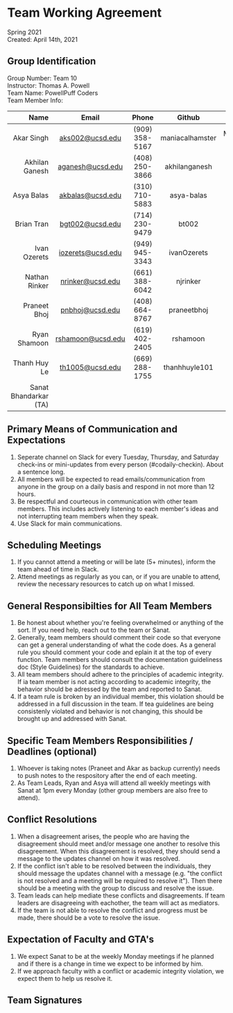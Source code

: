 # Team Working Agreement

Spring 2021  
Created: April 14th, 2021

## Group Identification

Group Number: Team 10  
Instructor:  Thomas A. Powell  
Team Name: PowellPuff Coders  
Team Member Info:  

Name                  | Email             | Phone          | Github          | Other
--:                   | :-:               | :-:            | :-:             | :-:
Akar Singh            | aks002@ucsd.edu   | (909) 358-5167 | maniacalhamster | Marethyu86#0708 (Discord)
Akhilan Ganesh        | aganesh@ucsd.edu  | (408) 250-3866 | akhilanganesh   | akcougar#9060 (Discord)
Asya Balas            | akbalas@ucsd.edu  | (310) 710-5883 | asya-balas      |
Brian Tran            | bgt002@ucsd.edu   | (714) 230-9479 | bt002           |
Ivan Ozerets          | iozerets@ucsd.edu | (949) 945-3343 | ivanOzerets     |
Nathan Rinker         | nrinker@ucsd.edu  | (661) 388-6042 | njrinker        |
Praneet Bhoj          | pnbhoj@ucsd.edu   | (408) 664-8767 | praneetbhoj     |
Ryan Shamoon          | rshamoon@ucsd.edu | (619) 402-2405 | rshamoon        | rino1654#5988 (Discord)
Thanh Huy Le          | th1005@ucsd.edu   | (669) 288-1755 | thanhhuyle101   |
Sanat Bhandarkar (TA) |                   |                |                 |

## Primary Means of Communication and Expectations

1. Seperate channel on Slack for every Tuesday, Thursday, and Saturday check-ins or mini-updates from every person (#codaily-checkin). About a sentence long.
2. All members will be expected to read emails/communication from anyone in the group on a daily basis and respond in not more than 12 hours.
3. Be respectful and courteous in communication with other team members. This includes actively listening to each member's ideas and not interrupting team members when they speak.
4. Use Slack for main communications.

## Scheduling Meetings
1. If you cannot attend a meeting or will be late (5+ minutes), inform the team ahead of time in Slack.
2. Attend meetings as regularly as you can, or if you are unable to attend, review the necessary resources to catch up on what I missed.

## General Responsibilties for All Team Members
1. Be honest about whether you're feeling overwhelmed or anything of the sort. If you need help, reach out to the team or Sanat.
2. Generally, team members should comment their code so that everyone can get a general understanding of what the code does. As a general rule you should comment your code and eplain it at the top of every function. Team members should consult the documentation guideliness doc (Style Guidelines) for the standards to achieve.
3. All team members should adhere to the principles of academic integrity. If ia team member is not acting according to academic integrity, the behavior should be adressed by the team and reported to Sanat. 
4. If a team rule is broken by an individual member, this violation should be addressed in a full discussion in the team. If tea guidelines are being consistenly violated and behavior is not changing, this should be brought up and addressed with Sanat.

## Specific Team Members Responsibilities / Deadlines (optional)
1. Whoever is taking notes (Praneet and Akar as backup currently) needs to push notes to the respository after the end of each meeting.
2. As Team Leads, Ryan and Asya will attend all weekly meetings with Sanat at 1pm every Monday (other group members are also free to attend).

## Conflict Resolutions
1. When a disagreement arises, the people who are having the disagreement should meet and/or message one another to resolve this disagreement. When this disagreement is resolved, they should send a message to the updates channel on how it was resolved.
2. If the conflict isn't able to be resolved between the individuals, they should message the updates channel with a message (e.g. "the conflict is not resolved and a meeting will be required to resolve it"). Then there should be a meeting with the group to discuss and resolve the issue.
3. Team leads can help mediate these conflicts and disagreements. If team leaders are disagreeing with eachother, the team will act as mediators.
4. If the team is not able to resolve the conflict and progress must be made, there should be a vote to resolve the issue.  

## Expectation of Faculty and GTA's
1. We expect Sanat to be at the weekly Monday meetings if he planned and if there is a change in time we expect to be informed by him.
2. If we approach faculty with a conflict or academic integrity violation, we expect them to help us resolve it.

## Team Signatures
